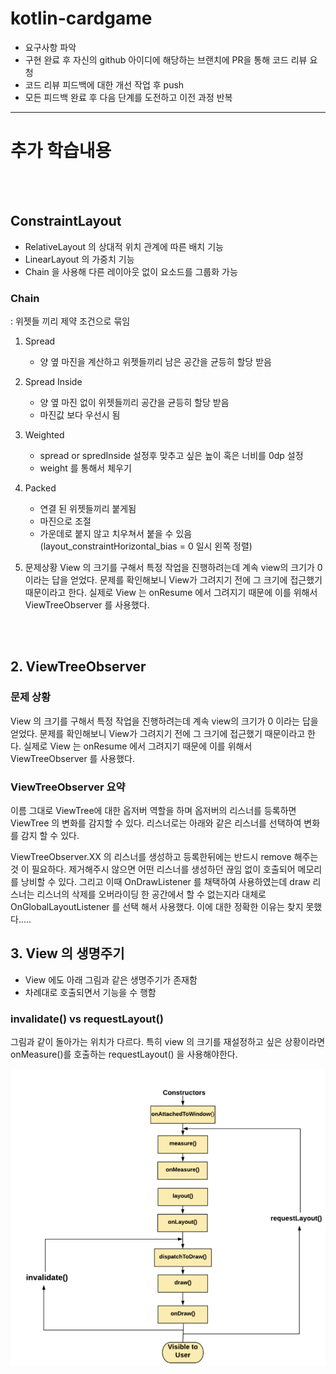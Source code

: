# kotlin-cardgame

- 요구사항 파악
- 구현 완료 후 자신의 github 아이디에 해당하는 브랜치에 PR을 통해 코드 리뷰 요청
- 코드 리뷰 피드백에 대한 개선 작업 후 push
- 모든 피드백 완료 후 다음 단계를 도전하고 이전 과정 반복

---

# 추가 학습내용 

<br></br>
## ConstraintLayout

- RelativeLayout 의 상대적 위치 관계에 따른 배치 기능
- LinearLayout 의 가중치 기능
- Chain 을 사용해 다른 레이아웃 없이 요소드를 그룹화 가능

### Chain

: 위젯들 끼리 제약 조건으로 묶임

1. Spread
    - 양 옆 마진을 계산하고 위젯들끼리 남은 공간을 균등히 할당 받음
2. Spread Inside
    - 양 옆 마진 없이 위젯들끼리 공간을 균등히 할당 받음
    - 마진값 보다 우선시 됨
3. Weighted
    - spread or spredInside 설정후 맞추고 싶은 높이 혹은 너비를 0dp 설정
    - weight 를 통해서 체우기
4. Packed
    - 연결 된 위젯들끼리 붙게됨
    - 마진으로 조절
    - 가운데로 붙지 않고 치우쳐서 붙을 수 있음(layout_constraintHorizontal_bias = 0 일시 왼쪽 정렬)


1.  문제상황
    View 의 크기를 구해서 특정 작업을 진행하려는데 계속 view의 크기가 0 이라는 답을 얻었다. 문제를 확인해보니 View가 그려지기 전에 그 크기에 접근했기 때문이라고 한다. 실제로 View 는 onResume 에서 그려지기 때문에 이를 위해서 ViewTreeObserver 를 사용했다.

<br></br>

## 2.  ViewTreeObserver

### 문제 상황
View 의 크기를 구해서 특정 작업을 진행하려는데 계속 view의 크기가 0 이라는 답을 얻었다. 문제를 확인해보니 View가 그려지기 전에 그 크기에 접근했기 때문이라고 한다. 실제로 View 는 onResume 에서 그려지기 때문에 이를 위해서 ViewTreeObserver 를 사용했다.

### ViewTreeObserver 요약
이름 그대로 ViewTree에 대한 옵저버 역할을 하며 옵저버의 리스너를 등록하면 ViewTree 의 변화를 감지할 수 있다. 
리스너로는 아래와 같은 리스너를 선택하여 변화를 감지 할 수 있다.



ViewTreeObserver.XX 의 리스너를 생성하고 등록한뒤에는 반드시 remove 해주는 것 이 필요하다.
제거해주시 않으면 어떤 리스너를 생성하던 끊임 없이 호출되어 메모리를 낭비할 수 있다.
그리고 이때 OnDrawListener 를 채택하여 사용하였는데 draw 리스너는 리스너의 삭제를 오버라이딩 한 공간에서 할 수 없는지라 대체로 OnGlobalLayoutListener 를 선택 해서 사용했다.
이에 대한 정확한 이유는 찾지 못했다.....

## 3. View 의 생명주기 

- View 에도 아래 그림과 같은 생명주기가 존재함
- 차례대로 호출되면서 기능을 수 행함

### invalidate() vs requestLayout()
그림과 같이 돌아가는 위치가 다르다. 특히 view 의 크기를 재설정하고 싶은 상황이라면 onMeasure()를 호출하는 
requestLayout() 을 사용해야한다.

![img.png](img.png)






